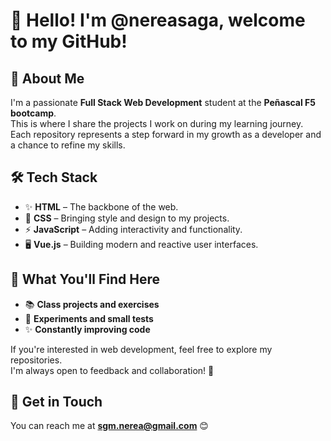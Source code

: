 # 👋 Hello! I'm @nereasaga, welcome to my GitHub!  

## 🚀 About Me  

I'm a passionate **Full Stack Web Development** student at the **Peñascal F5 bootcamp**.  
This is where I share the projects I work on during my learning journey.  
Each repository represents a step forward in my growth as a developer and a chance to refine my skills.  

## 🛠️ Tech Stack  

- ✨ **HTML** – The backbone of the web.  
- 🎨 **CSS** – Bringing style and design to my projects.  
- ⚡ **JavaScript** – Adding interactivity and functionality.  
- 🖥️ **Vue.js** – Building modern and reactive user interfaces.  

## 📂 What You'll Find Here  

- 📚 **Class projects and exercises**  
- 🔬 **Experiments and small tests**  
- ✨ **Constantly improving code**  

If you're interested in web development, feel free to explore my repositories.  
I'm always open to feedback and collaboration! 🚀  

## 📩 Get in Touch  

You can reach me at **sgm.nerea@gmail.com** 😊  

